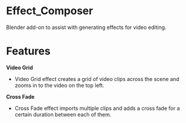 # Effect_Composer
Blender add-on to assist with generating effects for video editing.

# Features
**Video Grid**
- Video Grid effect creates a grid of video clips across the scene and zooms in to the video on the top left.

**Cross Fade**
- Cross Fade effect imports multiple clips and adds a cross fade for a certain duration between each of them.
